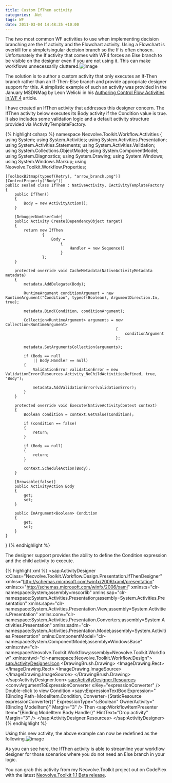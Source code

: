 ```yaml
---
title: Custom IfThen activity
categories: .Net
tags: WF
date: 2011-03-04 14:48:35 +10:00
---
```


The two most common WF activities to use when implementing decision branching are the If activity and the Flowchart activity. Using a Flowchart is overkill for a simple/singular decision branch so the If is often chosen. Unfortunately the If activity that comes with WF4 forces an Else branch to be visible on the designer even if you are not using it. This can make workflows unnecessarily cluttered.![image][0]

The solution is to author a custom activity that only executes an If-Then branch rather than an If-Then-Else branch and provide appropriate designer support for this. A simplistic example of such an activity was provided in the January MSDNMag by Leon Welicki in his [Authoring Control Flow Activities in WF 4][1] article.

<!--more-->

I have created an IfThen activity that addresses this designer concern. The IfThen activity below executes its Body activity if the Condition value is true. It also includes some validation logic and a default activity structure provided via IActivityTemplateFactory.

{% highlight csharp %}
namespace Neovolve.Toolkit.Workflow.Activities
{
    using System;
    using System.Activities;
    using System.Activities.Presentation;
    using System.Activities.Statements;
    using System.Activities.Validation;
    using System.Collections.ObjectModel;
    using System.ComponentModel;
    using System.Diagnostics;
    using System.Drawing;
    using System.Windows;
    using System.Windows.Markup;
    using Neovolve.Toolkit.Workflow.Properties;
    
    [ToolboxBitmap(typeof(Retry), "arrow_branch.png")]
    [ContentProperty("Body")]
    public sealed class IfThen : NativeActivity, IActivityTemplateFactory
    {
        public IfThen()
        {
            Body = new ActivityAction();
        }
    
        [DebuggerNonUserCode]
        public Activity Create(DependencyObject target)
        {
            return new IfThen
                    {
                        Body =
                            {
                                Handler = new Sequence()
                            }
                    };
        }
    
        protected override void CacheMetadata(NativeActivityMetadata metadata)
        {
            metadata.AddDelegate(Body);
    
            RuntimeArgument conditionArgument = new RuntimeArgument("Condition", typeof(Boolean), ArgumentDirection.In, true);
    
            metadata.Bind(Condition, conditionArgument);
    
            Collection<RuntimeArgument> arguments = new Collection<RuntimeArgument>
                                                    {
                                                        conditionArgument
                                                    };
    
            metadata.SetArgumentsCollection(arguments);
    
            if (Body == null
                || Body.Handler == null)
            {
                ValidationError validationError = new ValidationError(Resources.Activity_NoChildActivitiesDefined, true, "Body");
    
                metadata.AddValidationError(validationError);
            }
        }
    
        protected override void Execute(NativeActivityContext context)
        {
            Boolean condition = context.GetValue(Condition);
    
            if (condition == false)
            {
                return;
            }
    
            if (Body == null)
            {
                return;
            }
    
            context.ScheduleAction(Body);
        }
    
        [Browsable(false)]
        public ActivityAction Body
        {
            get;
            set;
        }
    
        public InArgument<Boolean> Condition
        {
            get;
            set;
        }
    }
}
{% endhighlight %}

The designer support provides the ability to define the Condition expression and the child activity to execute.

{% highlight xml %}
<sap:ActivityDesigner x:Class="Neovolve.Toolkit.Workflow.Design.Presentation.IfThenDesigner"
                        xmlns="http://schemas.microsoft.com/winfx/2006/xaml/presentation"
                        xmlns:x="http://schemas.microsoft.com/winfx/2006/xaml"
                        xmlns:s="clr-namespace:System;assembly=mscorlib"
                        xmlns:sap="clr-namespace:System.Activities.Presentation;assembly=System.Activities.Presentation"
                        xmlns:sapv="clr-namespace:System.Activities.Presentation.View;assembly=System.Activities.Presentation"
                        xmlns:conv="clr-namespace:System.Activities.Presentation.Converters;assembly=System.Activities.Presentation"
                        xmlns:sadm="clr-namespace:System.Activities.Presentation.Model;assembly=System.Activities.Presentation"
                        xmlns:ComponentModel="clr-namespace:System.ComponentModel;assembly=WindowsBase"
                        xmlns:ntw="clr-namespace:Neovolve.Toolkit.Workflow;assembly=Neovolve.Toolkit.Workflow"
                        xmlns:ntwd="clr-namespace:Neovolve.Toolkit.Workflow.Design">
    <sap:ActivityDesigner.Icon>
        <DrawingBrush>
            <DrawingBrush.Drawing>
                <ImageDrawing>
                    <ImageDrawing.Rect>
                        <Rect Location="0,0"
                                Size="16,16">
                        </Rect>
                    </ImageDrawing.Rect>
                    <ImageDrawing.ImageSource>
                        <BitmapImage UriSource="arrow_branch.png"></BitmapImage>
                    </ImageDrawing.ImageSource>
                </ImageDrawing>
            </DrawingBrush.Drawing>
        </DrawingBrush>
    </sap:ActivityDesigner.Icon>
    <sap:ActivityDesigner.Resources>
        <conv:ArgumentToExpressionConverter x:Key="expressionConverter" />
        <DataTemplate x:Key="Collapsed">
            <TextBlock HorizontalAlignment="Center"
                        FontStyle="Italic"
                        Foreground="Gray">
                Double-click to view
            </TextBlock>
        </DataTemplate>
        <DataTemplate x:Key="Expanded">
            <StackPanel Orientation="Vertical">
                <TextBlock HorizontalAlignment="Left"
                                VerticalAlignment="Center" Margin="3">
                        Condition
                </TextBlock>
                <sapv:ExpressionTextBox Expression="{Binding Path=ModelItem.Condition, Converter={StaticResource expressionConverter}}"
                                            ExpressionType="s:Boolean"
                                            OwnerActivity="{Binding ModelItem}" Margin="3" />
                <TextBlock HorizontalAlignment="Left"
                                VerticalAlignment="Center" Margin="3">
                        Then
                </TextBlock>
                <sap:WorkflowItemPresenter Item="{Binding ModelItem.Body.Handler}"
                                            HintText="Drop activity" Margin="3" />
            </StackPanel>
        </DataTemplate>
        <Style x:Key="ExpandOrCollapsedStyle"
                TargetType="{x:Type ContentPresenter}">
            <Setter Property="ContentTemplate"
                    Value="{DynamicResource Collapsed}" />
            <Style.Triggers>
                <DataTrigger Binding="{Binding Path=ShowExpanded}"
                                Value="true">
                    <Setter Property="ContentTemplate"
                            Value="{DynamicResource Expanded}" />
                </DataTrigger>
            </Style.Triggers>
        </Style>
    </sap:ActivityDesigner.Resources>
    <Grid>
        <ContentPresenter Style="{DynamicResource ExpandOrCollapsedStyle}"
                            Content="{Binding}" />
    </Grid>
</sap:ActivityDesigner>
{% endhighlight %}

Using this new activity, the above example can now be redefined as the following.![image][2]

As you can see here, the IfThen activity is able to streamline your workflow designer for those scenarios where you do not need an Else branch in your logic.

You can grab this activity from my Neovolve.Toolkit project out on CodePlex with the latest [Neovolve.Toolkit 1.1 Beta release][3].

[0]: /files/image_79.png
[1]: http://msdn.microsoft.com/en-us/magazine/gg535667.aspx
[2]: /files/image_80.png
[3]: http://neovolve.codeplex.com/releases/view/53499
